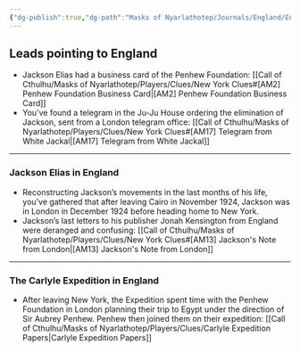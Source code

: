 ```yaml
---
{"dg-publish":true,"dg-path":"Masks of Nyarlathotep/Journals/England/England Leads.md","permalink":"/masks-of-nyarlathotep/journals/england/england-leads/","tags":["TTRPG/Games/MoN"]}
---
```


## Leads pointing to England
- Jackson Elias had a business card of the Penhew Foundation: [[Call of Cthulhu/Masks of Nyarlathotep/Players/Clues/New York Clues#[AM2] Penhew Foundation Business Card\|[AM2] Penhew Foundation Business Card]]
- You’ve found a telegram in the Ju-Ju House ordering the elimination of Jackson, sent from a London telegram office: [[Call of Cthulhu/Masks of Nyarlathotep/Players/Clues/New York Clues#[AM17] Telegram from White Jackal\|[AM17] Telegram from White Jackal]]

---

### Jackson Elias in England
- Reconstructing Jackson’s movements in the last months of his life, you’ve gathered that after leaving Cairo in November 1924, Jackson was in London in December 1924 before heading home to New York.
- Jackson’s last letters to his publisher Jonah Kensington from England were deranged and confusing: [[Call of Cthulhu/Masks of Nyarlathotep/Players/Clues/New York Clues#[AM13] Jackson's Note from London\|[AM13] Jackson's Note from London]]

---

### The Carlyle Expedition in England
- After leaving New York, the Expedition spent time with the Penhew Foundation in London planning their trip to Egypt under the direction of Sir Aubrey Penhew. Penhew then joined them on their expedition: [[Call of Cthulhu/Masks of Nyarlathotep/Players/Clues/Carlyle Expedition Papers\|Carlyle Expedition Papers]]